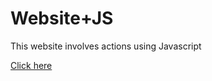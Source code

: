# Website+JS
This website involves actions using Javascript

[Click here](https://c78c73.github.io/Website-JS/)

